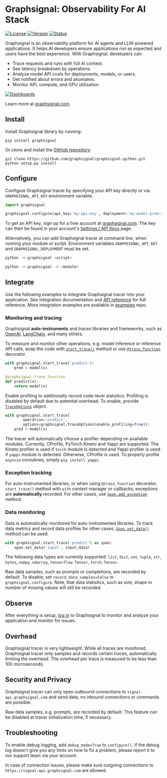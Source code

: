# Graphsignal: Observability For AI Stack

[![License](http://img.shields.io/github/license/graphsignal/graphsignal-python)](https://github.com/graphsignal/graphsignal-python/blob/main/LICENSE)
[![Version](https://img.shields.io/github/v/tag/graphsignal/graphsignal-python?label=version)](https://github.com/graphsignal/graphsignal-python)
[![Status](https://img.shields.io/uptimerobot/status/m787882560-d6b932eb0068e8e4ade7f40c?label=SaaS%20status)](https://stats.uptimerobot.com/gMBNpCqqqJ)


Graphsignal is an observability platform for AI agents and LLM-powered applications. It helps AI developers ensure applications run as expected and users have the best experience. With Graphsignal, developers can:

* Trace requests and runs with full AI context.
* See latency breakdown by operations.
* Analyze model API costs for deployments, models, or users.
* Get notified about errors and anomalies.
* Monitor API, compute, and GPU utilization.

[![Dashboards](https://graphsignal.com/external/screencast-dashboards.gif)](https://graphsignal.com/)

Learn more at [graphsignal.com](https://graphsignal.com).


## Install

Install Graphsignal library by running:

```
pip install graphsignal
```

Or clone and install the [GitHub repository](https://github.com/graphsignal/graphsignal-python):

```
git clone https://github.com/graphsignal/graphsignal-python.git
python setup.py install
```


## Configure

Configure Graphsignal tracer by specifying your API key directly or via `GRAPHSIGNAL_API_KEY` environment variable.

```python
import graphsignal

graphsignal.configure(api_key='my-api-key', deployment='my-model-prod-v1') 
```

To get an API key, sign up for a free account at [graphsignal.com](https://graphsignal.com). The key can then be found in your account's [Settings / API Keys](https://app.graphsignal.com/settings/api-keys) page.

Alternatively, you can add Graphsignal tracer at command line, when running your module or script. Environment variables `GRAPHSIGNAL_API_KEY` and `GRAPHSIGNAL_DEPLOYMENT` must be set.

```bash
python -m graphsignal <script>
```

```bash
python -m graphsignal -m <module>
```


## Integrate

Use the following examples to integrate Graphsignal tracer into your application. See integration documentation and [API reference](https://graphsignal.com/docs/reference/python-api/) for full reference. More integration examples are available in [examples](https://github.com/graphsignal/examples) repo.


### Monitoring and tracing

Graphsignal **auto-instruments** and traces libraries and frameworks, such as [OpenAI](https://graphsignal.com/docs/integrations/openai/), [LangChain](https://graphsignal.com/docs/integrations/langchain/), and many others.

To measure and monitor other operations, e.g. model inference or inference API calls, wrap the code with [`start_trace()`](https://graphsignal.com/docs/reference/python-api/#graphsignalstart_trace) method or use [`@trace_function`](https://graphsignal.com/docs/reference/python-api/#graphsignaltrace_function) decorator.

```python
with graphsignal.start_trace('predict'):
    pred = model(x)
```

```python
@graphsignal.trace_function
def predict(x):
    return model(x)
```

Enable profiling to additionally record code-level statistics. Profiling is disabled by default due to potential overhead. To enable, provide [`TraceOptions`](https://graphsignal.com/docs/reference/python-api/#graphsignaltraceoptions) object.

```python
with graphsignal.start_trace(
        operation='predict', 
        options=graphsignal.TraceOptions(enable_profiling=True)):
    pred = model(x)
```

The tracer will automatically choose a profiler depending on available modules. Currently, CProfile, PyTorch Kineto and Yappi are supported. The Kineto profiler is used if `torch` module is detected and Yappi profiler is used if `yappi` module is detected. Otherwise, CProfile is used. To properly profile `asyncio` coroutines, simply `pip install yappi`.


### Exception tracking

For auto-instrumented libraries, or when using `@trace_function` decorator, `start_trace()` method with `with` context manager or callbacks, exceptions are **automatically** recorded. For other cases, use [`Span.add_exception`](https://graphsignal.com/docs/reference/python-api/#graphsignalspanadd_exception) method.


### Data monitoring

Data is automatically monitored for auto-instrumented libraries. To track data metrics and record data profiles for other cases, [`Span.set_data()`](https://graphsignal.com/docs/reference/python-api/#graphsignalspanset_data) method can be used.

```python
with graphsignal.start_trace('predict') as span:
    span.set_data('input', input_data)
```

The following data types are currently supported: `list`, `dict`, `set`, `tuple`, `str`, `bytes`, `numpy.ndarray`, `tensorflow.Tensor`, `torch.Tensor`.

Raw data samples, such as prompts or completions, are recorded by default. To disable, set `record_data_samples=False` in `graphsignal.configure`. Note, that data statistics, such as size, shape or number of missing values will still be recorded.


## Observe

After everything is setup, [log in](https://app.graphsignal.com/) to Graphsignal to monitor and analyze your application and monitor for issues.


## Overhead

Graphsignal tracer is very lightweight. While all traces are monitored, Graphsignal tracer only samples and records certain traces, automatically limiting the overhead. The overhead per trace is measured to be less than 100 microseconds.


## Security and Privacy

Graphsignal tracer can only open outbound connections to `signal-api.graphsignal.com` and send data, no inbound connections or commands are possible.

Raw data samples, e.g. prompts, are recorded by default. This feature can be disabled at tracer initialization time, if necessary.


## Troubleshooting

To enable debug logging, add `debug_mode=True` to `configure()`. If the debug log doesn't give you any hints on how to fix a problem, please report it to our support team via your account.

In case of connection issues, please make sure outgoing connections to `https://signal-api.graphsignal.com` are allowed.
